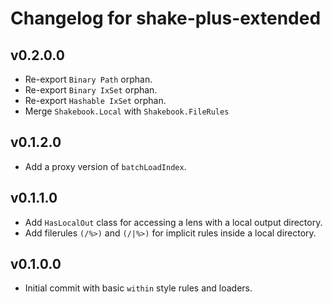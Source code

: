 # Changelog for shake-plus-extended

## v0.2.0.0

* Re-export `Binary Path` orphan.
* Re-export `Binary IxSet` orphan.
* Re-export `Hashable IxSet` orphan.
* Merge `Shakebook.Local` with `Shakebook.FileRules`

## v0.1.2.0

* Add a proxy version of `batchLoadIndex`.

## v0.1.1.0

* Add `HasLocalOut` class for accessing a lens with a local output directory.
* Add filerules `(/%>)` and `(/|%>)` for implicit rules inside a local directory.

## v0.1.0.0

* Initial commit with basic `within` style rules and loaders.

